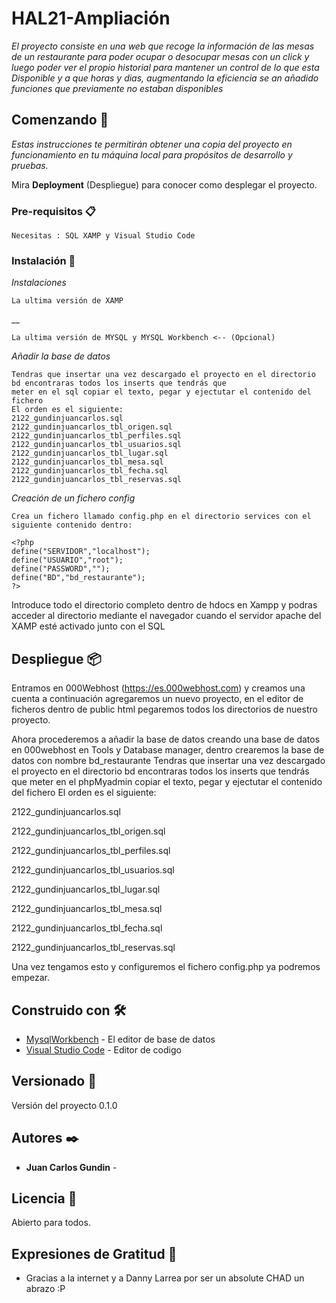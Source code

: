 
# HAL21-Ampliación

_El proyecto consiste en una web que recoge la información de las mesas de un restaurante para poder ocupar o desocupar mesas con un click y luego poder ver el propio historial para mantener un control de lo que esta Disponible y a que horas y dias, augmentando la eficiencia se an añadido funciones que previamente no estaban disponibles_

## Comenzando 🚀

_Estas instrucciones te permitirán obtener una copia del proyecto en funcionamiento en tu máquina local para propósitos de desarrollo y pruebas._

Mira **Deployment** (Despliegue) para conocer como desplegar el proyecto.


### Pre-requisitos 📋


```
Necesitas : SQL XAMP y Visual Studio Code
```

### Instalación 🔧


_Instalaciones_

```
La ultima versión de XAMP
```

__

```
La ultima versión de MYSQL y MYSQL Workbench <-- (Opcional)
```
_Añadir la base de datos_

```
Tendras que insertar una vez descargado el proyecto en el directorio bd encontraras todos los inserts que tendrás que 
meter en el sql copiar el texto, pegar y ejectutar el contenido del fichero
El orden es el siguiente:
2122_gundinjuancarlos.sql
2122_gundinjuancarlos_tbl_origen.sql
2122_gundinjuancarlos_tbl_perfiles.sql
2122_gundinjuancarlos_tbl_usuarios.sql
2122_gundinjuancarlos_tbl_lugar.sql
2122_gundinjuancarlos_tbl_mesa.sql
2122_gundinjuancarlos_tbl_fecha.sql
2122_gundinjuancarlos_tbl_reservas.sql
```
_Creación de un fichero config_
```
Crea un fichero llamado config.php en el directorio services con el siguiente contenido dentro:
```
```
<?php
define("SERVIDOR","localhost");
define("USUARIO","root");
define("PASSWORD","");
define("BD","bd_restaurante");
?>
```
Introduce todo el directorio completo dentro de hdocs en Xampp y podras acceder al directorio mediante el navegador cuando el servidor apache del XAMP esté activado junto con el SQL


## Despliegue 📦

Entramos en 000Webhost (https://es.000webhost.com) y creamos una cuenta
a continuación agregaremos un nuevo proyecto,
en el editor de ficheros dentro de public html pegaremos todos los directorios de nuestro proyecto.

Ahora procederemos a añadir la base de datos creando una base de datos en 000webhost en Tools y Database manager, dentro crearemos la base de datos con nombre bd_restaurante
Tendras que insertar una vez descargado el proyecto en el directorio bd encontraras todos los inserts que tendrás que 
meter en el phpMyadmin copiar el texto, pegar y ejectutar el contenido del fichero
El orden es el siguiente:

2122_gundinjuancarlos.sql

2122_gundinjuancarlos_tbl_origen.sql

2122_gundinjuancarlos_tbl_perfiles.sql

2122_gundinjuancarlos_tbl_usuarios.sql

2122_gundinjuancarlos_tbl_lugar.sql

2122_gundinjuancarlos_tbl_mesa.sql

2122_gundinjuancarlos_tbl_fecha.sql

2122_gundinjuancarlos_tbl_reservas.sql

Una vez tengamos esto y configuremos el fichero config.php ya podremos empezar.


## Construido con 🛠️

* [MysqlWorkbench](http://www.dropwizard.io/1.0.2/docs/) - El editor de base de datos
* [Visual Studio Code](https://maven.apache.org/) - Editor de codigo

## Versionado 📌

Versión del proyecto 0.1.0

## Autores ✒️

* **Juan Carlos Gundin** - 

## Licencia 📄

Abierto para todos.

## Expresiones de Gratitud 🎁

* Gracias a la internet y a Danny Larrea por ser un absolute CHAD un abrazo :P
